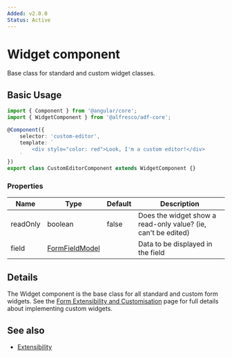 ```yaml
---
Added: v2.0.0
Status: Active
---
```

# Widget component

Base class for standard and custom widget classes.

## Basic Usage

```ts
import { Component } from '@angular/core';
import { WidgetComponent } from '@alfresco/adf-core';

@Component({
    selector: 'custom-editor',
    template: `
        <div style="color: red">Look, I'm a custom editor!</div>
    `
})
export class CustomEditorComponent extends WidgetComponent {}
```

### Properties

| Name | Type | Default | Description |
| ---- | ---- | ------- | ----------- |
| readOnly | boolean | false | Does the widget show a read-only value? (ie, can't be edited) |
| field | [FormFieldModel](../core/form-field.model.md) |  | Data to be displayed in the field |

## Details

The Widget component is the base class for all standard and custom form widgets. See the
[Form Extensibility and Customisation](../extensibility.md) page for full details about
implementing custom widgets.

## See also

-   [Extensibility](../extensibility.md)

